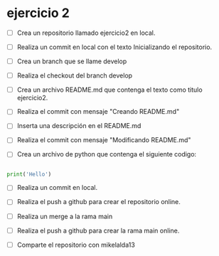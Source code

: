 # ejercicio 2


* [ ] Crea un repositorio llamado ejercicio2 en local.
* [ ] Realiza un commit en local con el texto Inicializando el repositorio.

* [ ] Crea un branch que se llame develop
* [ ] Realiza el checkout del branch develop

* [ ] Crea un archivo README.md que contenga el texto como titulo ejercicio2.
* [ ] Realiza el commit con mensaje "Creando README.md"

* [ ] Inserta una descripción en el README.md
* [ ] Realiza el commit con mensaje "Modificando README.md"

* [ ] Crea un archivo de python que contenga el siguiente codigo:

```python

print('Hello')
```

* [ ] Realiza un commit en local.
* [ ] Realiza el push a github para crear el repositorio online.

* [ ] Realiza un merge a la rama main
* [ ] Realiza el push a github para crear la rama main online.

* [ ] Comparte el repositorio con mikelalda13
